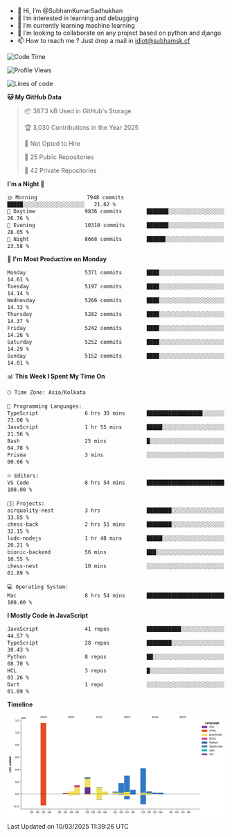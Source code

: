 - 👋 Hi, I’m @SubhamKumarSadhukhan
- 👀 I’m interested in learning and debugging
- 🌱 I’m currently learning machine learning
- 💞️ I’m looking to collaborate on any project based on python and django
- 📫 How to reach me ?
      Just drop a mail in idiot@subhamsk.cf

<!---
SubhamKumarSadhukhan/SubhamKumarSadhukhan is a ✨ special ✨ repository because its `README.md` (this file) appears on your GitHub profile.
You can click the Preview link to take a look at your changes.
--->


<!--START_SECTION:waka-->
![Code Time](http://img.shields.io/badge/Code%20Time-2%2C778%20hrs%2045%20mins-blue)

![Profile Views](http://img.shields.io/badge/Profile%20Views-5-blue)

![Lines of code](https://img.shields.io/badge/From%20Hello%20World%20I%27ve%20Written-2.8%20million%20lines%20of%20code-blue)

**🐱 My GitHub Data** 

> 📦 387.3 kB Used in GitHub's Storage 
 > 
> 🏆 3,030 Contributions in the Year 2025
 > 
> 🚫 Not Opted to Hire
 > 
> 📜 25 Public Repositories 
 > 
> 🔑 42 Private Repositories 
 > 
**I'm a Night 🦉** 

```text
🌞 Morning                7948 commits        █████░░░░░░░░░░░░░░░░░░░░   21.62 % 
🌆 Daytime                9836 commits        ███████░░░░░░░░░░░░░░░░░░   26.76 % 
🌃 Evening                10310 commits       ███████░░░░░░░░░░░░░░░░░░   28.05 % 
🌙 Night                  8668 commits        ██████░░░░░░░░░░░░░░░░░░░   23.58 % 
```
📅 **I'm Most Productive on Monday** 

```text
Monday                   5371 commits        ████░░░░░░░░░░░░░░░░░░░░░   14.61 % 
Tuesday                  5197 commits        ████░░░░░░░░░░░░░░░░░░░░░   14.14 % 
Wednesday                5266 commits        ████░░░░░░░░░░░░░░░░░░░░░   14.32 % 
Thursday                 5282 commits        ████░░░░░░░░░░░░░░░░░░░░░   14.37 % 
Friday                   5242 commits        ████░░░░░░░░░░░░░░░░░░░░░   14.26 % 
Saturday                 5252 commits        ████░░░░░░░░░░░░░░░░░░░░░   14.29 % 
Sunday                   5152 commits        ████░░░░░░░░░░░░░░░░░░░░░   14.01 % 
```


📊 **This Week I Spent My Time On** 

```text
🕑︎ Time Zone: Asia/Kolkata

💬 Programming Languages: 
TypeScript               6 hrs 30 mins       ██████████████████░░░░░░░   73.00 % 
JavaScript               1 hr 55 mins        █████░░░░░░░░░░░░░░░░░░░░   21.56 % 
Bash                     25 mins             █░░░░░░░░░░░░░░░░░░░░░░░░   04.78 % 
Prisma                   3 mins              ░░░░░░░░░░░░░░░░░░░░░░░░░   00.66 % 

🔥 Editors: 
VS Code                  8 hrs 54 mins       █████████████████████████   100.00 % 

🐱‍💻 Projects: 
airquality-nest          3 hrs               ████████░░░░░░░░░░░░░░░░░   33.85 % 
chess-back               2 hrs 51 mins       ████████░░░░░░░░░░░░░░░░░   32.15 % 
ludo-nodejs              1 hr 48 mins        █████░░░░░░░░░░░░░░░░░░░░   20.21 % 
bionic-backend           56 mins             ███░░░░░░░░░░░░░░░░░░░░░░   10.55 % 
chess-nest               10 mins             ░░░░░░░░░░░░░░░░░░░░░░░░░   01.89 % 

💻 Operating System: 
Mac                      8 hrs 54 mins       █████████████████████████   100.00 % 
```

**I Mostly Code in JavaScript** 

```text
JavaScript               41 repos            ███████████░░░░░░░░░░░░░░   44.57 % 
TypeScript               28 repos            ████████░░░░░░░░░░░░░░░░░   30.43 % 
Python                   8 repos             ██░░░░░░░░░░░░░░░░░░░░░░░   08.70 % 
HCL                      3 repos             █░░░░░░░░░░░░░░░░░░░░░░░░   03.26 % 
Dart                     1 repo              ░░░░░░░░░░░░░░░░░░░░░░░░░   01.09 % 
```



**Timeline**

![Lines of Code chart](https://raw.githubusercontent.com/SubhamKumarSadhukhan/SubhamKumarSadhukhan/main/assets/bar_graph.png)


 Last Updated on 10/03/2025 11:39:26 UTC
<!--END_SECTION:waka-->
